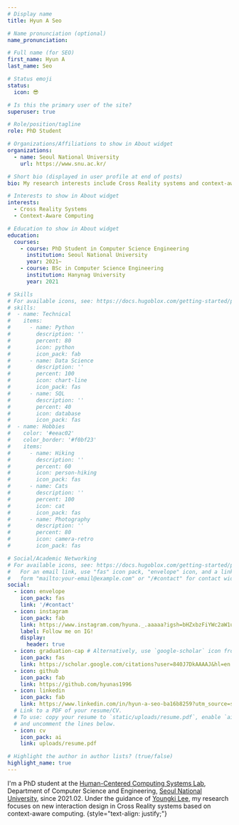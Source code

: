 ```yaml
---
# Display name
title: Hyun A Seo

# Name pronunciation (optional)
name_pronunciation:

# Full name (for SEO)
first_name: Hyun A
last_name: Seo

# Status emoji
status:
  icon: 😎

# Is this the primary user of the site?
superuser: true

# Role/position/tagline
role: PhD Student

# Organizations/Affiliations to show in About widget
organizations:
  - name: Seoul National University
    url: https://www.snu.ac.kr/

# Short bio (displayed in user profile at end of posts)
bio: My research interests include Cross Reality systems and context-aware computing in the technical human computer interaction context. 

# Interests to show in About widget
interests:
  - Cross Reality Systems
  - Context-Aware Computing 

# Education to show in About widget
education:
  courses:
    - course: PhD Student in Computer Science Engineering
      institution: Seoul National University
      year: 2021~
    - course: BSc in Computer Science Engineering
      institution: Hanynag University
      year: 2021

# Skills
# For available icons, see: https://docs.hugoblox.com/getting-started/page-builder/#icons
# skills:
#  - name: Technical
#    items:
#      - name: Python
#        description: ''
#        percent: 80
#        icon: python
#        icon_pack: fab
#      - name: Data Science
#        description: ''
#        percent: 100
#        icon: chart-line
#        icon_pack: fas
#      - name: SQL
#        description: ''
#        percent: 40
#        icon: database
#        icon_pack: fas
#  - name: Hobbies
#    color: '#eeac02'
#    color_border: '#f0bf23'
#    items:
#      - name: Hiking
#        description: ''
#        percent: 60
#        icon: person-hiking
#        icon_pack: fas
#      - name: Cats
#        description: ''
#        percent: 100
#        icon: cat
#        icon_pack: fas
#      - name: Photography
#        description: ''
#        percent: 80
#        icon: camera-retro
#        icon_pack: fas

# Social/Academic Networking
# For available icons, see: https://docs.hugoblox.com/getting-started/page-builder/#icons
#   For an email link, use "fas" icon pack, "envelope" icon, and a link in the
#   form "mailto:your-email@example.com" or "/#contact" for contact widget.
social:
  - icon: envelope
    icon_pack: fas
    link: '/#contact'
  - icon: instagram
    icon_pack: fab
    link: https://www.instagram.com/hyuna._.aaaaa?igsh=bHZxbzFiYWc2aW1u&utm_source=qr
    label: Follow me on IG!
    display:
      header: true
  - icon: graduation-cap # Alternatively, use `google-scholar` icon from `ai` icon pack
    icon_pack: fas
    link: https://scholar.google.com/citations?user=840J7DkAAAAJ&hl=en
  - icon: github
    icon_pack: fab
    link: https://github.com/hyunas1996
  - icon: linkedin
    icon_pack: fab
    link: https://www.linkedin.com/in/hyun-a-seo-ba16b8259?utm_source=share&utm_campaign=share_via&utm_content=profile&utm_medium=ios_app
  # Link to a PDF of your resume/CV.
  # To use: copy your resume to `static/uploads/resume.pdf`, enable `ai` icons in `params.yaml`,
  # and uncomment the lines below.
  - icon: cv
    icon_pack: ai
    link: uploads/resume.pdf

# Highlight the author in author lists? (true/false)
highlight_name: true
---
```


I'm a PhD student at the [Human-Centered Computing Systems Lab](https://hcs.snu.ac.kr/), Department of Computer Science and Engineering, [Seoul National University](https://en.snu.ac.kr/), since 2021.02. Under the guidance of [Youngki Lee](https://youngkilee.blogspot.com/), my research focuses on new interaction design in Cross Reality systems based on context-aware computing. 
{style="text-align: justify;"}
